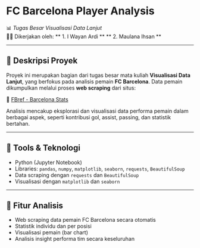 # FC Barcelona Player Analysis

📊 *Tugas Besar Visualisasi Data Lanjut*  
👨‍💻 Dikerjakan oleh: 
** 1. I Wayan Ardi **
** 2. Maulana Ihsan **

---

## 📁 Deskripsi Proyek

Proyek ini merupakan bagian dari tugas besar mata kuliah **Visualisasi Data Lanjut**, yang berfokus pada analisis pemain **FC Barcelona**. Data pemain dikumpulkan melalui proses **web scraping** dari situs:

🔗 [FBref - Barcelona Stats](https://fbref.com/en/squads/206d90db/Barcelona-Stats)

Analisis mencakup eksplorasi dan visualisasi data performa pemain dalam berbagai aspek, seperti kontribusi gol, assist, passing, dan statistik bertahan.

---

## 🔧 Tools & Teknologi

- Python (Jupyter Notebook)
- Libraries: `pandas`, `numpy`, `matplotlib`, `seaborn`, `requests`, `BeautifulSoup`
- Data scraping dengan `requests` dan `BeautifulSoup`
- Visualisasi dengan `matplotlib` dan `seaborn`

---

## 📌 Fitur Analisis
- Web scraping data pemain FC Barcelona secara otomatis
- Statistik individu dan per posisi
- Visualisasi pemain (bar chart)
- Analisis insight performa tim secara keseluruhan

